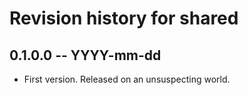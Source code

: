# Revision history for shared

## 0.1.0.0 -- YYYY-mm-dd

* First version. Released on an unsuspecting world.
